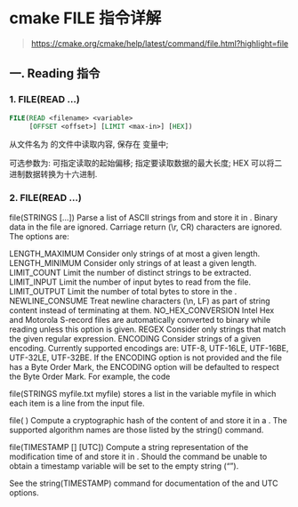 # cmake FILE 指令详解

> https://cmake.org/cmake/help/latest/command/file.html?highlight=file

## 一. Reading 指令  

### 1. FILE(READ <filename> <variable>...)

```cmake
FILE(READ <filename> <variable>
     [OFFSET <offset>] [LIMIT <max-in>] [HEX])
```

从文件名为 <filename> 的文件中读取内容, 保存在 <variable> 变量中;  

可选参数为: <offset> 可指定读取的起始偏移; <max-in> 指定要读取数据的最大长度; HEX 可以将二进制数据转换为十六进制.    

### 2. FILE(READ <filename> <variable>...)

file(STRINGS <filename> <variable> [<options>...])
Parse a list of ASCII strings from <filename> and store it in <variable>. Binary data in the file are ignored. Carriage return (\r, CR) characters are ignored. The options are:

LENGTH_MAXIMUM <max-len>
Consider only strings of at most a given length.
LENGTH_MINIMUM <min-len>
Consider only strings of at least a given length.
LIMIT_COUNT <max-num>
Limit the number of distinct strings to be extracted.
LIMIT_INPUT <max-in>
Limit the number of input bytes to read from the file.
LIMIT_OUTPUT <max-out>
Limit the number of total bytes to store in the <variable>.
NEWLINE_CONSUME
Treat newline characters (\n, LF) as part of string content instead of terminating at them.
NO_HEX_CONVERSION
Intel Hex and Motorola S-record files are automatically converted to binary while reading unless this option is given.
REGEX <regex>
Consider only strings that match the given regular expression.
ENCODING <encoding-type>
Consider strings of a given encoding. Currently supported encodings are: UTF-8, UTF-16LE, UTF-16BE, UTF-32LE, UTF-32BE. If the ENCODING option is not provided and the file has a Byte Order Mark, the ENCODING option will be defaulted to respect the Byte Order Mark.
For example, the code

file(STRINGS myfile.txt myfile)
stores a list in the variable myfile in which each item is a line from the input file.

file(<HASH> <filename> <variable>)
Compute a cryptographic hash of the content of <filename> and store it in a <variable>. The supported <HASH> algorithm names are those listed by the string(<HASH>) command.

file(TIMESTAMP <filename> <variable> [<format>] [UTC])
Compute a string representation of the modification time of <filename> and store it in <variable>. Should the command be unable to obtain a timestamp variable will be set to the empty string (“”).

See the string(TIMESTAMP) command for documentation of the <format> and UTC options.


